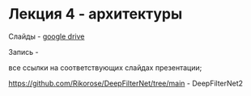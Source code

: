 # Лекция 4 - архитектуры

Слайды - [google drive](https://docs.google.com/presentation/d/1-10tCf77A1sWYCFEy6HpXR4TwPvw7rFo/edit?usp=share_link&ouid=116385375708859011313&rtpof=true&sd=true)

Запись - 

все ссылки на соответствующих слайдах презентации;

https://github.com/Rikorose/DeepFilterNet/tree/main - DeepFilterNet2
